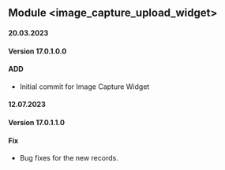 ## Module <image_capture_upload_widget>

#### 20.03.2023
#### Version 17.0.1.0.0
#### ADD

- Initial commit for Image Capture Widget

#### 12.07.2023
#### Version 17.0.1.1.0
#### Fix

- Bug fixes for the new records.

